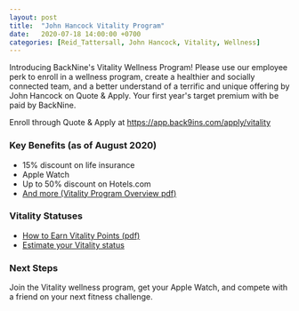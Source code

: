 ```yaml
---
layout: post
title:  "John Hancock Vitality Program"
date:   2020-07-18 14:00:00 +0700
categories: [Reid_Tattersall, John Hancock, Vitality, Wellness]
---
```

Introducing BackNine's Vitality Wellness Program! Please use our employee perk to enroll in a wellness program, create a healthier and socially connected team, and a better understand of a terrific and unique offering by John Hancock on Quote & Apply. Your first year's target premium with be paid by BackNine.

Enroll through Quote & Apply at https://app.back9ins.com/apply/vitality

### Key Benefits (as of August 2020)
- 15% discount on life insurance
- Apple Watch
- Up to 50% discount on Hotels.com
- [And more (Vitality Program Overview pdf)](https://backnine-content.s3.amazonaws.com/news.back9ins.com/Vitality+Program+Overview+(Consumer).pdf)

### Vitality Statuses
- [How to Earn Vitality Points (pdf)](https://backnine-content.s3.amazonaws.com/news.back9ins.com/How+to+Earn+Vitality+Points+(1).pdf)
- [Estimate your Vitality status](https://www.jhillustrator.com/JHVCheck/VCheck.aspx)

### Next Steps
Join the Vitality wellness program, get your Apple Watch, and compete with a friend on your next fitness challenge.
